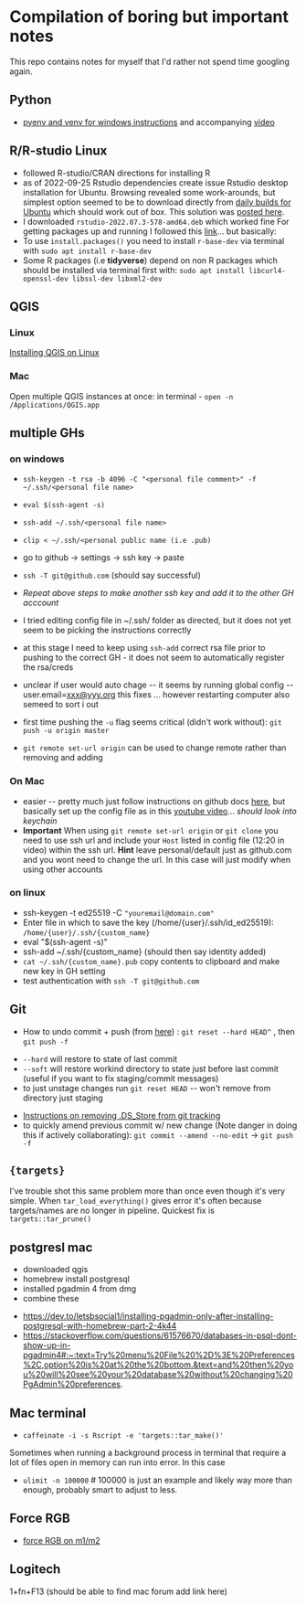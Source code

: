 # Compilation of boring but important notes

This repo contains notes for myself that I'd rather not spend time googling again. 

## Python 

- [pyenv and venv for windows instructions](https://k0nze.dev/posts/install-pyenv-venv-vscode/) and accompanying [video](https://www.youtube.com/watch?v=HTx18uyyHw8)

## R/R-studio Linux
- followed R-studio/CRAN directions for installing R
- as of 2022-09-25 Rstudio dependencies create issue Rstudio desktop installation for Ubuntu. Browsing revealed some work-arounds, but simplest option seemed to be to download directly from [daily builds for Ubuntu](https://dailies.rstudio.com/rstudio/spotted-wakerobin/desktop/jammy/) which should work out of box. This solution was [posted here](https://community.rstudio.com/t/dependency-error-when-installing-rstudio-on-ubuntu-22-04-with-libssl/135397/2). 
- I downloaded `rstudio-2022.07.3-578-amd64.deb` which worked fine
For getting packages up and running I followed this [link](https://blog.zenggyu.com/en/post/2018-01-29/installing-r-r-packages-e-g-tidyverse-and-rstudio-on-ubuntu-linux/)... but basically:
- To use `install.packages()` you need to install `r-base-dev` via terminal with  `sudo apt install r-base-dev`
- Some R packages (i.e **tidyverse**) depend on non R packages which should be installed via terminal first with: `sudo apt install libcurl4-openssl-dev libssl-dev libxml2-dev`

## QGIS 

### Linux
[Installing QGIS on Linux](https://courses.spatialthoughts.com/install-qgis-ltr.html#install-qgis-on-linux)

### Mac

Open multiple QGIS instances at once: in terminal - `open -n /Applications/QGIS.app`

## multiple GHs

### on windows
 - `ssh-keygen -t rsa -b 4096 -C "<personal file comment>" -f ~/.ssh/<personal file name>`
 - `eval $(ssh-agent -s)`
 - `ssh-add ~/.ssh/<personal file name>`
 - `clip < ~/.ssh/<personal public name (i.e .pub)`
 - go to github -> settings -> ssh key -> paste
 -  `ssh -T git@github.com` (should say successful)
 -  *Repeat above steps to make another ssh key and add it to the other GH acccount*

 - I tried editing config file in ~/.ssh/ folder as directed, but it does not yet seem to be picking the instructions correctly
 - at this stage I need to keep using `ssh-add` correct rsa file prior to pushing to the correct GH - it does not seem to automatically register the rsa/creds
 - unclear if user would auto chage -- it seems by running global config  --user.email=xxx@yyy.org this fixes ... however restarting computer also semeed to sort i out
 - first time pushing the `-u` flag seems critical (didn't work without): `git push -u origin master` 
 - `git remote set-url origin` can be used to change remote rather than removing and adding
 
 ### On Mac
 
- easier -- pretty much just follow instructions on github docs [here](https://docs.github.com/en/authentication/connecting-to-github-with-ssh/generating-a-new-ssh-key-and-adding-it-to-the-ssh-agent), but basically set up the config file as in this [youtube video](https://www.youtube.com/watch?v=zBssUO_5H_A&t=324s)... *should look into keychain*
- **Important** When using `git remote set-url origin` or `git clone` you need to use ssh url and include your `Host` listed in config file (12:20 in video) within the ssh url. **Hint** leave personal/default just as github.com and you wont need to change the url. In this case will just modify when using other accounts 

### on linux

- ssh-keygen -t ed25519 -C `"youremail@domain.com"`
- Enter file in which to save the key (/home/{user}/.ssh/id_ed25519): `/home/{user}/.ssh/{custom_name}`
- eval "$(ssh-agent -s)"
- ssh-add ~/.ssh/{custom_name}  (should then say identity added)
- `cat ~/.ssh/{custom_name}.pub` copy contents to clipboard and make new key in GH setting
- test authentication with `ssh -T git@github.com`


## Git

- How to undo commit + push (from [here](https://happygitwithr.com/reset.html)) : `git reset --hard HEAD^` , then `git push -f`
 + `--hard` will restore to state of last commit
 + `--soft` will restore workind directory to state just before last commit (useful if you want to fix staging/commit messages)
 + to just unstage changes run `git reset HEAD` -- won't remove from directory just staging
- [Instructions on removing .DS_Store from git tracking](https://gist.github.com/lohenyumnam/2b127b9c3d1435dc12a33613c44e6308)
-  to quickly amend previous commit w/ new change (Note danger in doing this if actively collaborating): `git commit --amend --no-edit` -> `git push -f`

## `{targets}`
 
I've trouble shot this same problem more than once even though it's very simple. When `tar_load_everything()` gives error it's often because targets/names are no longer in pipeline. Quickest fix is `targets::tar_prune()`


## postgresl mac

- downloaded qgis
- homebrew install postgresql
- installed pgadmin 4 from dmg
- combine these
 + https://dev.to/letsbsocial1/installing-pgadmin-only-after-installing-postgresql-with-homebrew-part-2-4k44
 + https://stackoverflow.com/questions/61576670/databases-in-psql-dont-show-up-in-pgadmin4#:~:text=Try%20menu%20File%20%2D%3E%20Preferences%2C,option%20is%20at%20the%20bottom.&text=and%20then%20you%20will%20see%20your%20database%20without%20changing%20PgAdmin%20preferences.
 
 ## Mac terminal 
 - `caffeinate -i -s Rscript -e 'targets::tar_make()'`
 
 Sometimes when running a background process in terminal that require a lot of files open in memory can run into error. In this case 
 - `ulimit -n 100000` # 100000 is just an example and likely way more than enough, probably smart to adjust to less.
 
 
 ## Force RGB
 - [force RGB on m1/m2](https://gist.github.com/GetVladimir/c89a26df1806001543bef4c8d90cc2f8)

## Logitech
1+fn+F13 (should be able to find mac forum add link here)

 

 

 


